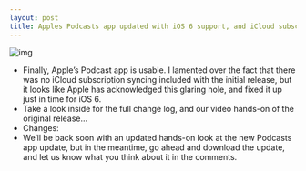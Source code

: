 ```yaml
---
layout: post
title: Apples Podcasts app updated with iOS 6 support, and iCloud subscription syncing
---
```

![img](http://media.idownloadblog.com/wp-content/uploads/2012/09/Podcasts-iCloud-Sync.png)
* Finally, Apple’s Podcast app is usable. I lamented over the fact that there was no iCloud subscription syncing included with the initial release, but it looks like Apple has acknowledged this glaring hole, and fixed it up just in time for iOS 6.
* Take a look inside for the full change log, and our video hands-on of the original release…
* Changes:
* We’ll be back soon with an updated hands-on look at the new Podcasts app update, but in the meantime, go ahead and download the update, and let us know what you think about it in the comments.

